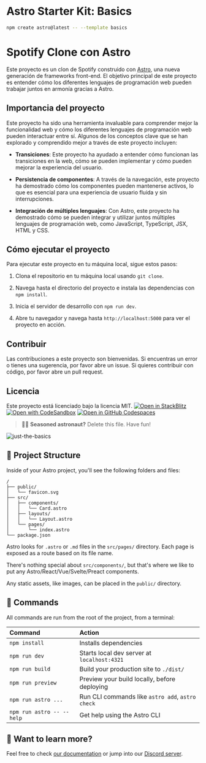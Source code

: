 # Astro Starter Kit: Basics

```sh
npm create astro@latest -- --template basics
```
# Spotify Clone con Astro

Este proyecto es un clon de Spotify construido con [Astro](https://astro.build/), una nueva generación de frameworks front-end. El objetivo principal de este proyecto es entender cómo los diferentes lenguajes de programación web pueden trabajar juntos en armonía gracias a Astro.

## Importancia del proyecto

Este proyecto ha sido una herramienta invaluable para comprender mejor la funcionalidad web y cómo los diferentes lenguajes de programación web pueden interactuar entre sí. Algunos de los conceptos clave que se han explorado y comprendido mejor a través de este proyecto incluyen:

- **Transiciones**: Este proyecto ha ayudado a entender cómo funcionan las transiciones en la web, cómo se pueden implementar y cómo pueden mejorar la experiencia del usuario.

- **Persistencia de componentes**: A través de la navegación, este proyecto ha demostrado cómo los componentes pueden mantenerse activos, lo que es esencial para una experiencia de usuario fluida y sin interrupciones.

- **Integración de múltiples lenguajes**: Con Astro, este proyecto ha demostrado cómo se pueden integrar y utilizar juntos múltiples lenguajes de programación web, como JavaScript, TypeScript, JSX, HTML y CSS.

## Cómo ejecutar el proyecto

Para ejecutar este proyecto en tu máquina local, sigue estos pasos:

1. Clona el repositorio en tu máquina local usando `git clone`.

2. Navega hasta el directorio del proyecto e instala las dependencias con `npm install`.

3. Inicia el servidor de desarrollo con `npm run dev`.

4. Abre tu navegador y navega hasta `http://localhost:5000` para ver el proyecto en acción.

## Contribuir

Las contribuciones a este proyecto son bienvenidas. Si encuentras un error o tienes una sugerencia, por favor abre un issue. Si quieres contribuir con código, por favor abre un pull request.

## Licencia

Este proyecto está licenciado bajo la licencia MIT.
[![Open in StackBlitz](https://developer.stackblitz.com/img/open_in_stackblitz.svg)](https://stackblitz.com/github/withastro/astro/tree/latest/examples/basics)
[![Open with CodeSandbox](https://assets.codesandbox.io/github/button-edit-lime.svg)](https://codesandbox.io/p/sandbox/github/withastro/astro/tree/latest/examples/basics)
[![Open in GitHub Codespaces](https://github.com/codespaces/badge.svg)](https://codespaces.new/withastro/astro?devcontainer_path=.devcontainer/basics/devcontainer.json)

> 🧑‍🚀 **Seasoned astronaut?** Delete this file. Have fun!

![just-the-basics](https://github.com/withastro/astro/assets/2244813/a0a5533c-a856-4198-8470-2d67b1d7c554)

## 🚀 Project Structure

Inside of your Astro project, you'll see the following folders and files:

```text
/
├── public/
│   └── favicon.svg
├── src/
│   ├── components/
│   │   └── Card.astro
│   ├── layouts/
│   │   └── Layout.astro
│   └── pages/
│       └── index.astro
└── package.json
```

Astro looks for `.astro` or `.md` files in the `src/pages/` directory. Each page is exposed as a route based on its file name.

There's nothing special about `src/components/`, but that's where we like to put any Astro/React/Vue/Svelte/Preact components.

Any static assets, like images, can be placed in the `public/` directory.

## 🧞 Commands

All commands are run from the root of the project, from a terminal:

| Command                   | Action                                           |
| :------------------------ | :----------------------------------------------- |
| `npm install`             | Installs dependencies                            |
| `npm run dev`             | Starts local dev server at `localhost:4321`      |
| `npm run build`           | Build your production site to `./dist/`          |
| `npm run preview`         | Preview your build locally, before deploying     |
| `npm run astro ...`       | Run CLI commands like `astro add`, `astro check` |
| `npm run astro -- --help` | Get help using the Astro CLI                     |

## 👀 Want to learn more?

Feel free to check [our documentation](https://docs.astro.build) or jump into our [Discord server](https://astro.build/chat).
